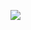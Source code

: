![](https://media.githubusercontent.com/media/dyzz/dyzz.github.io/master/images/PeriaptOfProtection.png)